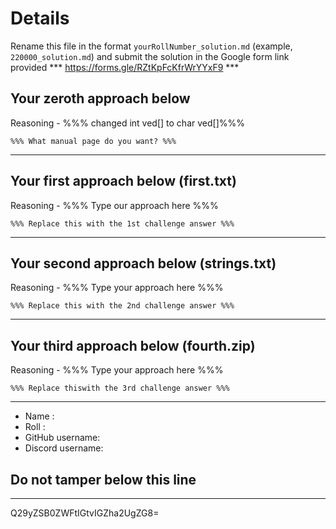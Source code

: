 # Details

Rename this file in the format `yourRollNumber_solution.md` (example, `220000_solution.md`) and submit the solution in the Google form link provided 
*** https://forms.gle/RZtKpFcKfrWrYYxF9 ***


## Your zeroth approach below

Reasoning - %%% changed int ved[] to char ved[]%%%

```
%%% What manual page do you want? %%%
```

---

## Your first approach below (first.txt)

Reasoning - %%% Type our approach here %%%

```
%%% Replace this with the 1st challenge answer %%%
```

---

## Your second approach below (strings.txt)

Reasoning - %%% Type your approach here %%%

```
%%% Replace this with the 2nd challenge answer %%%
```

---

## Your third approach below (fourth.zip)

Reasoning - %%% Type your approach here %%%

```
%%% Replace thiswith the 3rd challenge answer %%%
```

---


- Name :
- Roll :
- GitHub username:
- Discord username:


## Do not tamper below this line

---

Q29yZSB0ZWFtIGtvIGZha2UgZG8=